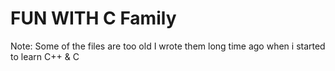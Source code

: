 # FUN WITH C Family
Note:
 Some of the files are too old
 I wrote them long time ago when i started to learn C++ & C
 
 
 

